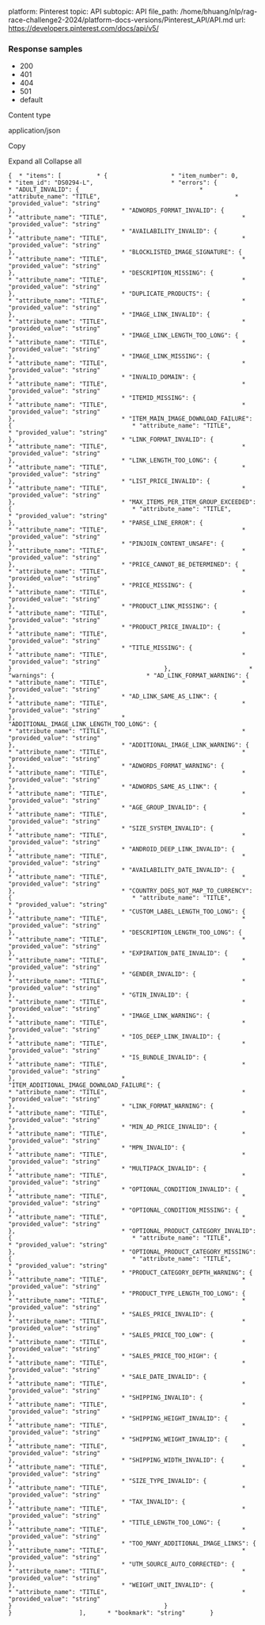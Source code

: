 platform: Pinterest
topic: API
subtopic: API
file_path: /home/bhuang/nlp/rag-race-challenge2-2024/platform-docs-versions/Pinterest_API/API.md
url: https://developers.pinterest.com/docs/api/v5/


### Response samples

* 200
* 401
* 404
* 501
* default

Content type

application/json

Copy

Expand all Collapse all

`{  * "items": [          * {                  * "item_number": 0,                      * "item_id": "DS0294-L",                      * "errors": {                          * "ADULT_INVALID": {                                  * "attribute_name": "TITLE",                                      * "provided_value": "string"                                                       },                              * "ADWORDS_FORMAT_INVALID": {                                  * "attribute_name": "TITLE",                                      * "provided_value": "string"                                                       },                              * "AVAILABILITY_INVALID": {                                  * "attribute_name": "TITLE",                                      * "provided_value": "string"                                                       },                              * "BLOCKLISTED_IMAGE_SIGNATURE": {                                  * "attribute_name": "TITLE",                                      * "provided_value": "string"                                                       },                              * "DESCRIPTION_MISSING": {                                  * "attribute_name": "TITLE",                                      * "provided_value": "string"                                                       },                              * "DUPLICATE_PRODUCTS": {                                  * "attribute_name": "TITLE",                                      * "provided_value": "string"                                                       },                              * "IMAGE_LINK_INVALID": {                                  * "attribute_name": "TITLE",                                      * "provided_value": "string"                                                       },                              * "IMAGE_LINK_LENGTH_TOO_LONG": {                                  * "attribute_name": "TITLE",                                      * "provided_value": "string"                                                       },                              * "IMAGE_LINK_MISSING": {                                  * "attribute_name": "TITLE",                                      * "provided_value": "string"                                                       },                              * "INVALID_DOMAIN": {                                  * "attribute_name": "TITLE",                                      * "provided_value": "string"                                                       },                              * "ITEMID_MISSING": {                                  * "attribute_name": "TITLE",                                      * "provided_value": "string"                                                       },                              * "ITEM_MAIN_IMAGE_DOWNLOAD_FAILURE": {                                  * "attribute_name": "TITLE",                                      * "provided_value": "string"                                                       },                              * "LINK_FORMAT_INVALID": {                                  * "attribute_name": "TITLE",                                      * "provided_value": "string"                                                       },                              * "LINK_LENGTH_TOO_LONG": {                                  * "attribute_name": "TITLE",                                      * "provided_value": "string"                                                       },                              * "LIST_PRICE_INVALID": {                                  * "attribute_name": "TITLE",                                      * "provided_value": "string"                                                       },                              * "MAX_ITEMS_PER_ITEM_GROUP_EXCEEDED": {                                  * "attribute_name": "TITLE",                                      * "provided_value": "string"                                                       },                              * "PARSE_LINE_ERROR": {                                  * "attribute_name": "TITLE",                                      * "provided_value": "string"                                                       },                              * "PINJOIN_CONTENT_UNSAFE": {                                  * "attribute_name": "TITLE",                                      * "provided_value": "string"                                                       },                              * "PRICE_CANNOT_BE_DETERMINED": {                                  * "attribute_name": "TITLE",                                      * "provided_value": "string"                                                       },                              * "PRICE_MISSING": {                                  * "attribute_name": "TITLE",                                      * "provided_value": "string"                                                       },                              * "PRODUCT_LINK_MISSING": {                                  * "attribute_name": "TITLE",                                      * "provided_value": "string"                                                       },                              * "PRODUCT_PRICE_INVALID": {                                  * "attribute_name": "TITLE",                                      * "provided_value": "string"                                                       },                              * "TITLE_MISSING": {                                  * "attribute_name": "TITLE",                                      * "provided_value": "string"                                                       }                                           },                      * "warnings": {                          * "AD_LINK_FORMAT_WARNING": {                                  * "attribute_name": "TITLE",                                      * "provided_value": "string"                                                       },                              * "AD_LINK_SAME_AS_LINK": {                                  * "attribute_name": "TITLE",                                      * "provided_value": "string"                                                       },                              * "ADDITIONAL_IMAGE_LINK_LENGTH_TOO_LONG": {                                  * "attribute_name": "TITLE",                                      * "provided_value": "string"                                                       },                              * "ADDITIONAL_IMAGE_LINK_WARNING": {                                  * "attribute_name": "TITLE",                                      * "provided_value": "string"                                                       },                              * "ADWORDS_FORMAT_WARNING": {                                  * "attribute_name": "TITLE",                                      * "provided_value": "string"                                                       },                              * "ADWORDS_SAME_AS_LINK": {                                  * "attribute_name": "TITLE",                                      * "provided_value": "string"                                                       },                              * "AGE_GROUP_INVALID": {                                  * "attribute_name": "TITLE",                                      * "provided_value": "string"                                                       },                              * "SIZE_SYSTEM_INVALID": {                                  * "attribute_name": "TITLE",                                      * "provided_value": "string"                                                       },                              * "ANDROID_DEEP_LINK_INVALID": {                                  * "attribute_name": "TITLE",                                      * "provided_value": "string"                                                       },                              * "AVAILABILITY_DATE_INVALID": {                                  * "attribute_name": "TITLE",                                      * "provided_value": "string"                                                       },                              * "COUNTRY_DOES_NOT_MAP_TO_CURRENCY": {                                  * "attribute_name": "TITLE",                                      * "provided_value": "string"                                                       },                              * "CUSTOM_LABEL_LENGTH_TOO_LONG": {                                  * "attribute_name": "TITLE",                                      * "provided_value": "string"                                                       },                              * "DESCRIPTION_LENGTH_TOO_LONG": {                                  * "attribute_name": "TITLE",                                      * "provided_value": "string"                                                       },                              * "EXPIRATION_DATE_INVALID": {                                  * "attribute_name": "TITLE",                                      * "provided_value": "string"                                                       },                              * "GENDER_INVALID": {                                  * "attribute_name": "TITLE",                                      * "provided_value": "string"                                                       },                              * "GTIN_INVALID": {                                  * "attribute_name": "TITLE",                                      * "provided_value": "string"                                                       },                              * "IMAGE_LINK_WARNING": {                                  * "attribute_name": "TITLE",                                      * "provided_value": "string"                                                       },                              * "IOS_DEEP_LINK_INVALID": {                                  * "attribute_name": "TITLE",                                      * "provided_value": "string"                                                       },                              * "IS_BUNDLE_INVALID": {                                  * "attribute_name": "TITLE",                                      * "provided_value": "string"                                                       },                              * "ITEM_ADDITIONAL_IMAGE_DOWNLOAD_FAILURE": {                                  * "attribute_name": "TITLE",                                      * "provided_value": "string"                                                       },                              * "LINK_FORMAT_WARNING": {                                  * "attribute_name": "TITLE",                                      * "provided_value": "string"                                                       },                              * "MIN_AD_PRICE_INVALID": {                                  * "attribute_name": "TITLE",                                      * "provided_value": "string"                                                       },                              * "MPN_INVALID": {                                  * "attribute_name": "TITLE",                                      * "provided_value": "string"                                                       },                              * "MULTIPACK_INVALID": {                                  * "attribute_name": "TITLE",                                      * "provided_value": "string"                                                       },                              * "OPTIONAL_CONDITION_INVALID": {                                  * "attribute_name": "TITLE",                                      * "provided_value": "string"                                                       },                              * "OPTIONAL_CONDITION_MISSING": {                                  * "attribute_name": "TITLE",                                      * "provided_value": "string"                                                       },                              * "OPTIONAL_PRODUCT_CATEGORY_INVALID": {                                  * "attribute_name": "TITLE",                                      * "provided_value": "string"                                                       },                              * "OPTIONAL_PRODUCT_CATEGORY_MISSING": {                                  * "attribute_name": "TITLE",                                      * "provided_value": "string"                                                       },                              * "PRODUCT_CATEGORY_DEPTH_WARNING": {                                  * "attribute_name": "TITLE",                                      * "provided_value": "string"                                                       },                              * "PRODUCT_TYPE_LENGTH_TOO_LONG": {                                  * "attribute_name": "TITLE",                                      * "provided_value": "string"                                                       },                              * "SALES_PRICE_INVALID": {                                  * "attribute_name": "TITLE",                                      * "provided_value": "string"                                                       },                              * "SALES_PRICE_TOO_LOW": {                                  * "attribute_name": "TITLE",                                      * "provided_value": "string"                                                       },                              * "SALES_PRICE_TOO_HIGH": {                                  * "attribute_name": "TITLE",                                      * "provided_value": "string"                                                       },                              * "SALE_DATE_INVALID": {                                  * "attribute_name": "TITLE",                                      * "provided_value": "string"                                                       },                              * "SHIPPING_INVALID": {                                  * "attribute_name": "TITLE",                                      * "provided_value": "string"                                                       },                              * "SHIPPING_HEIGHT_INVALID": {                                  * "attribute_name": "TITLE",                                      * "provided_value": "string"                                                       },                              * "SHIPPING_WEIGHT_INVALID": {                                  * "attribute_name": "TITLE",                                      * "provided_value": "string"                                                       },                              * "SHIPPING_WIDTH_INVALID": {                                  * "attribute_name": "TITLE",                                      * "provided_value": "string"                                                       },                              * "SIZE_TYPE_INVALID": {                                  * "attribute_name": "TITLE",                                      * "provided_value": "string"                                                       },                              * "TAX_INVALID": {                                  * "attribute_name": "TITLE",                                      * "provided_value": "string"                                                       },                              * "TITLE_LENGTH_TOO_LONG": {                                  * "attribute_name": "TITLE",                                      * "provided_value": "string"                                                       },                              * "TOO_MANY_ADDITIONAL_IMAGE_LINKS": {                                  * "attribute_name": "TITLE",                                      * "provided_value": "string"                                                       },                              * "UTM_SOURCE_AUTO_CORRECTED": {                                  * "attribute_name": "TITLE",                                      * "provided_value": "string"                                                       },                              * "WEIGHT_UNIT_INVALID": {                                  * "attribute_name": "TITLE",                                      * "provided_value": "string"                                                       }                                           }                               }                   ],      * "bookmark": "string"       }`